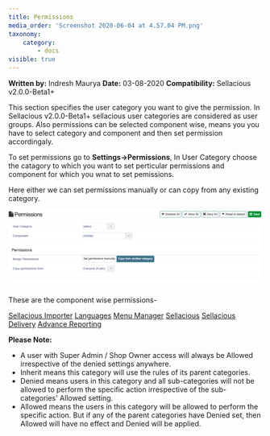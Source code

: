 ```yaml
---
title: Permissions
media_order: 'Screenshot 2020-06-04 at 4.57.04 PM.png'
taxonomy:
    category:
        - docs
visible: true
---
```


**Written by:** Indresh Maurya
**Date:** 03-08-2020
**Compatibility:** Sellacious v2.0.0-Beta1+

This section specifies the user category you want to give the permission. In Sellacious v2.0.0-Beta1+ sellacious user categories are considered as user groups. Also permissions can be selected component wise, means you you have to select category and component and then set permission accordingaly.

To set permissions go to **Settings->Permissions**, In User Category choose the catagory to which you want to set perticular permissions and component for which you wnat to set pemissions.

Here either we can set permissions manually or can copy from any existing category.

![](Screenshot%202020-06-04%20at%204.57.04%20PM.png)

These are the component wise permissions-

[Sellacious Importer](https://www.sellacious.com/learn/settings/permissions/sellacious-importer)
[Languages](https://www.sellacious.com/learn/settings/permissions/languages)
[Menu Manager](https://www.sellacious.com/learn/settings/permissions/menu-manager)
[Sellacious](https://www.sellacious.com/learn/settings/permissions/sellacious)
[Sellacious Delivery](https://www.sellacious.com/learn/settings/permissions/sellacious-delivery)
[Advance Reporting](https://www.sellacious.com/learn/settings/permissions/advance-reporting)

**Please Note:**
* A user with Super Admin / Shop Owner access will always be Allowed irrespective of the denied settings anywhere.
* Inherit means this category will use the rules of its parent categories.
* Denied means users in this category and all sub-categories will not be allowed to perform the specific action irrespective of the sub-categories' Allowed setting.
* Allowed means the users in this category will be allowed to perform the specific action. But if any of the parent categories have Denied set, then Allowed will have no effect and Denied will be applied.